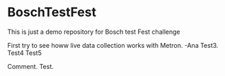 # BoschTestFest
This is just a demo repository for Bosch test Fest challenge

First try to see howw live data collection works with Metron.
-Ana
Test3.
Test4
Test5

Comment.
Test.

